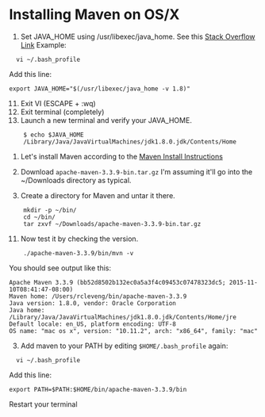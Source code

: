 # Installing Maven on OS/X

1. Set JAVA_HOME using /usr/libexec/java_home. 
   See this [Stack Overflow Link](http://stackoverflow.com/questions/6588390/where-is-java-home-on-osx-yosemite-10-10-mavericks-10-9-mountain-lion-10)
   Example: 
````
  vi ~/.bash_profile
````
Add this line:
````
export JAVA_HOME="$(/usr/libexec/java_home -v 1.8)"
````

11. Exit VI (ESCAPE + :wq)
11. Exit terminal (completely)
11. Launch a new terminal and verify your JAVA_HOME.
````
	$ echo $JAVA_HOME
	/Library/Java/JavaVirtualMachines/jdk1.8.0.jdk/Contents/Home
````
1.  Let's install Maven according to the [Maven Install Instructions](https://maven.apache.org/install.html)
11. Download ```apache-maven-3.3.9-bin.tar.gz```
   I'm assuming it'll go into the ~/Downloads directory as typical.
   
11. Create a directory for Maven and untar it there.
````
	mkdir -p ~/bin/
	cd ~/bin/
	tar zxvf ~/Downloads/apache-maven-3.3.9-bin.tar.gz
````

11. Now test it by checking the version.
````
	./apache-maven-3.3.9/bin/mvn -v
````

You should see output like this:
````
Apache Maven 3.3.9 (bb52d8502b132ec0a5a3f4c09453c07478323dc5; 2015-11-10T08:41:47-08:00)
Maven home: /Users/rcleveng/bin/apache-maven-3.3.9
Java version: 1.8.0, vendor: Oracle Corporation
Java home: /Library/Java/JavaVirtualMachines/jdk1.8.0.jdk/Contents/Home/jre
Default locale: en_US, platform encoding: UTF-8
OS name: "mac os x", version: "10.11.2", arch: "x86_64", family: "mac"
````

3. Add maven to your PATH by editing ```$HOME/.bash_profile``` again:

````
  vi ~/.bash_profile
````

Add this line:
````
export PATH=$PATH:$HOME/bin/apache-maven-3.3.9/bin
````
Restart your terminal


